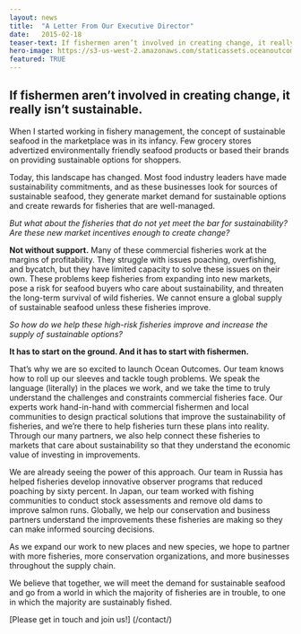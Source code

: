```yaml
---
layout: news
title:  "A Letter From Our Executive Director"
date:   2015-02-18
teaser-text: If fishermen aren’t involved in creating change, it really isn’t sustainable.
hero-image: https://s3-us-west-2.amazonaws.com/staticassets.oceanoutcomes.org/hero+photos/news2hero.jpg
featured: TRUE
---
```

## If fishermen aren’t involved in creating change, it really isn’t sustainable.

When I started working in fishery management, the concept of sustainable seafood in the marketplace was in its infancy. Few grocery stores advertized environmentally friendly seafood products or based their brands on providing sustainable options for shoppers.
 
Today, this landscape has changed. Most food industry leaders have made sustainability commitments, and as these businesses look for sources of sustainable seafood, they generate market demand for sustainable options and create rewards for fisheries that are well-managed.
 
*But what about the fisheries that do not yet meet the bar for sustainability? Are these new market incentives enough to create change?*
 
**Not without support.** Many of these commercial fisheries work at the margins of profitability. They struggle with issues poaching, overfishing, and bycatch, but they have limited capacity to solve these issues on their own. These problems keep fisheries from expanding into new markets, pose a risk for seafood buyers who care about sustainability, and threaten the long-term survival of wild fisheries. We cannot ensure a global supply of sustainable seafood unless these fisheries improve.
 
*So how do we help these high-risk fisheries improve and increase the supply of sustainable options?*
 
**It has to start on the ground. And it has to start with fishermen.** 
 
That’s why we are so excited to launch Ocean Outcomes. Our team knows how to roll up our sleeves and tackle tough problems.  We speak the language (literally) in the places we work, and we take the time to truly understand the challenges and constraints commercial fisheries face. Our experts work hand-in-hand with commercial fishermen and local communities to design practical solutions that improve the sustainability of fisheries, and we’re there to help fisheries turn these plans into reality. Through our many partners, we also help connect these fisheries to markets that care about sustainability so that they understand the economic value of investing in improvements.
 
We are already seeing the power of this approach. Our team in Russia has helped fisheries  develop innovative observer programs that reduced poaching by sixty percent.  In Japan, our team worked with fishing communities to conduct stock assessments and remove old dams to improve salmon runs. Globally, we help our conservation and business partners understand the improvements these fisheries are making so they can make informed sourcing decisions.
 
As we expand our work to new places and new species, we hope to partner with more fisheries, more conservation organizations, and more businesses throughout the supply chain.
 
We believe that together, we will meet the demand for sustainable seafood and go from a world in which the majority of fisheries are in trouble, to one in which the majority are sustainably fished.
 
[Please get in touch and join us!] (/contact/)

